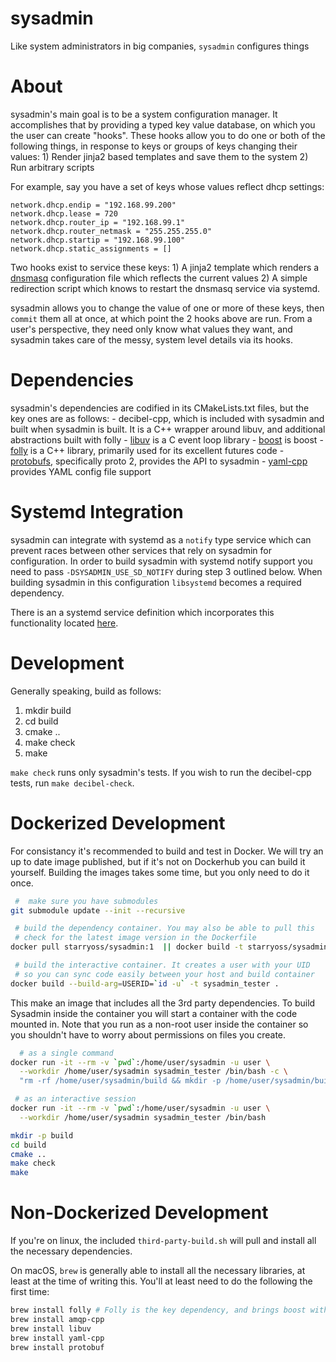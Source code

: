 sysadmin
========

Like system administrators in big companies, `sysadmin` configures things

About
=====

sysadmin's main goal is to be a system configuration manager. It accomplishes that
by providing a typed key value database, on which you the user can create "hooks".
These hooks allow you to do one or both of the following things, in response to
keys or groups of keys changing their values:
    1) Render jinja2 based templates and save them to the system
    2) Run arbitrary scripts

For example, say you have a set of keys whose values reflect dhcp settings:

```
network.dhcp.endip = "192.168.99.200"
network.dhcp.lease = 720
network.dhcp.router_ip = "192.168.99.1"
network.dhcp.router_netmask = "255.255.255.0"
network.dhcp.startip = "192.168.99.100"
network.dhcp.static_assignments = []
```

Two hooks exist to service these keys:
    1) A jinja2 template which renders a [dnsmasq](http://www.thekelleys.org.uk/dnsmasq/doc.html)
       configuration file which reflects the current values
    2) A simple redirection script which knows to restart the dnsmasq
       service via systemd.

sysadmin allows you to change the value of one or more of these keys, then `commit` them
all at once, at which point the 2 hooks above are run. From a user's perspective, they need
only know what values they want, and sysadmin takes care of the messy, system level details
via its hooks.

Dependencies
============

sysadmin's dependencies are codified in its CMakeLists.txt files, but the key ones are
as follows:
    - decibel-cpp, which is included with sysadmin and built when sysadmin is built. It
      is a C++ wrapper around libuv, and additional abstractions built with folly
    - [libuv](https://github.com/libuv/libuv) is a C event loop library
    - [boost](http://www.boost.org/) is boost
    - [folly](https://github.com/facebook/folly) is a C++ library, primarily used for
      its excellent futures code
    - [protobufs](https://developers.google.com/protocol-buffers/), specifically proto 2,
      provides the API to sysadmin
    - [yaml-cpp](https://github.com/jbeder/yaml-cpp) provides YAML config file support

Systemd Integration
===================

sysadmin can integrate with systemd as a `notify` type service which can
prevent races between other services that rely on sysadmin for configuration.
In order to build sysadmin with systemd notify support you need to pass
`-DSYSADMIN_USE_SD_NOTIFY` during step 3 outlined below. When building sysadmin
in this configuration `libsystemd` becomes a required dependency.

There is an a systemd service definition which incorporates this functionality
located [here](configs/prod/sysadmin-notify.service).

Development
===========

Generally speaking, build as follows:

1. mkdir build
2. cd build
3. cmake ..
4. make check
5. make

`make check` runs only sysadmin's tests. If you wish to run the decibel-cpp tests, run
`make decibel-check`.

Dockerized Development
======================

For consistancy it's recommended to build and test in Docker. We will try an up to date image
published, but if it's not on Dockerhub you can build it yourself.  Building the images
takes some time, but you only need to do it once.

```bash
 #  make sure you have submodules
git submodule update --init --recursive

 # build the dependency container. You may also be able to pull this
 # check for the latest image version in the Dockerfile
docker pull starryoss/sysadmin:1  || docker build -t starryoss/sysadmin:1 docker_builds/

 # build the interactive container. It creates a user with your UID
 # so you can sync code easily between your host and build container 
docker build --build-arg=USERID=`id -u` -t sysadmin_tester .

```

This make an image that includes all the 3rd party dependencies. To build Sysadmin
inside the container you will start a container with the code mounted in.
Note that you run as a non-root user inside the container so you shouldn't
have to worry about permissions on files you create.

```bash
  # as a single command
docker run -it --rm -v `pwd`:/home/user/sysadmin -u user \
  --workdir /home/user/sysadmin sysadmin_tester /bin/bash -c \
  "rm -rf /home/user/sysadmin/build && mkdir -p /home/user/sysadmin/build && cd /home/user/sysadmin/build && cmake .. && make check && make "

 # as an interactive session
docker run -it --rm -v `pwd`:/home/user/sysadmin -u user \
  --workdir /home/user/sysadmin sysadmin_tester /bin/bash

mkdir -p build
cd build
cmake ..
make check
make
```

Non-Dockerized Development
==========================

If you're on linux, the included `third-party-build.sh` will pull and install all
the necessary dependencies.

On macOS, `brew` is generally able to install all the necessary
libraries, at least at the time of writing this. You'll at least need to do the following
the first time:
```bash
brew install folly # Folly is the key dependency, and brings boost with it
brew install amqp-cpp
brew install libuv
brew install yaml-cpp
brew install protobuf
```
